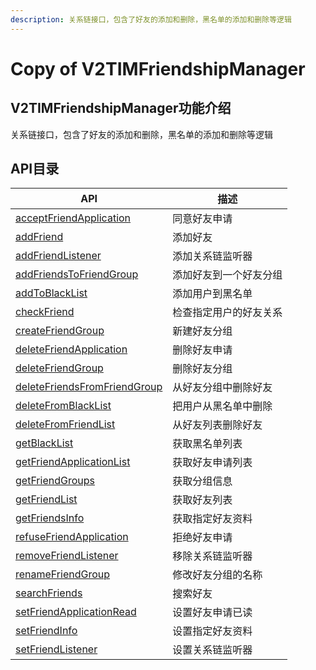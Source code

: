 ```yaml
---
description: 关系链接口，包含了好友的添加和删除，黑名单的添加和删除等逻辑
---
```


# Copy of V2TIMFriendshipManager

## V2TIMFriendshipManager功能介绍

关系链接口，包含了好友的添加和删除，黑名单的添加和删除等逻辑

## API目录

| API                                                                      | 描述          |
| ------------------------------------------------------------------------ | ----------- |
| [acceptFriendApplication](broken-reference)                              | 同意好友申请      |
| [addFriend](broken-reference)                                            | 添加好友        |
| [addFriendListener](broken-reference)                                    | 添加关系链监听器    |
| [addFriendsToFriendGroup](broken-reference)                              | 添加好友到一个好友分组 |
| [addToBlackList](broken-reference)                                       | 添加用户到黑名单    |
| [checkFriend](broken-reference)                                          | 检查指定用户的好友关系 |
| [createFriendGroup](broken-reference)                                    | 新建好友分组      |
| [deleteFriendApplication](broken-reference)                              | 删除好友申请      |
| [deleteFriendGroup](broken-reference)                                    | 删除好友分组      |
| [deleteFriendsFromFriendGroup](broken-reference)                         | 从好友分组中删除好友  |
| [deleteFromBlackList](broken-reference)                                  | 把用户从黑名单中删除  |
| [deleteFromFriendList](broken-reference)                                 | 从好友列表删除好友   |
| [getBlackList](broken-reference)                                         | 获取黑名单列表     |
| [getFriendApplicationList](./#v2timfriendshipmanager-gong-neng-jie-shao) | 获取好友申请列表    |
| [getFriendGroups](broken-reference)                                      | 获取分组信息      |
| [getFriendList](broken-reference)                                        | 获取好友列表      |
| [getFriendsInfo](broken-reference)                                       | 获取指定好友资料    |
| [refuseFriendApplication](broken-reference)                              | 拒绝好友申请      |
| [removeFriendListener](broken-reference)                                 | 移除关系链监听器    |
| [renameFriendGroup](broken-reference)                                    | 修改好友分组的名称   |
| [searchFriends](broken-reference)                                        | 搜索好友        |
| [setFriendApplicationRead](broken-reference)                             | 设置好友申请已读    |
| [setFriendInfo](broken-reference)                                        | 设置指定好友资料    |
| [setFriendListener](broken-reference)                                    | 设置关系链监听器    |
